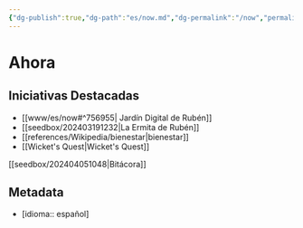 ```yaml
---
{"dg-publish":true,"dg-path":"es/now.md","dg-permalink":"/now","permalink":"/now/","title":"Ahora","hide":true,"tags":["www"],"noteIcon":"1","created":"2024-03-19T12:19:27.427-06:00","updated":"2024-04-07T19:23:04.969-06:00"}
---
```


# Ahora

## Iniciativas Destacadas

- [[www/es/now#^756955\| Jardín Digital de Rubén]]
- [[seedbox/202403191232\|La Ermita de Rubén]]
- [[references/Wikipedia/bienestar\|bienestar]]
- [[Wicket's Quest\|Wicket's Quest]]

[[seedbox/202404051048\|Bitácora]]

## Metadata

- [idioma:: español]